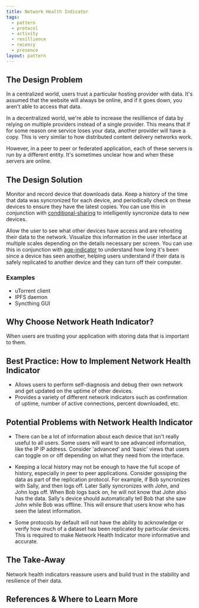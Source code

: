 ```yaml
---
title: Network Health Indicator
tags:
  - pattern
  - protocol
  - activity
  - resillience
  - recency
  - presence
layout: pattern
---
```


## The Design Problem

In a centralized world, users trust a particular hosting provider with
data. It's assumed that the website will always be online, and if it goes down,
you aren't able to access that data.

In a decentralized world, we're able to increase the resillience of data by
relying on multiple providers instead of a single provider. This means that if
for some reason one service loses your data, another provider will have a copy.
This is very similar to how distributed content delivery networks work.

However, in a peer to peer or federated application, each of these servers is
run by a different entity. It's sometimes unclear how and when these servers
are online.

## The Design Solution

Monitor and record device that downloads data. Keep a history of
the time that data was syncronized for each device, and periodically check on
these devices to ensure they have the latest copies. You can use this in
conjunction with [conditional-sharing](conditional-sharing.md) to intelligently
syncronize data to new devices.

Allow the user to see what other devices have access and are rehosting their
data to the network. Visualize this information in the user interface at
multiple scales depending on the details necessary per screen. You can use this
in conjunction with [age-indicator](age-indicator.md) to understand how long
it's been since a device has seen another, helping users understand if their
data is safely replicated to another device and they can turn off their computer.

### Examples

- uTorrent client
- IPFS daemon
- Syncthing GUI

## Why Choose Network Heath Indicator?

When users are trusting your application with storing data that is important to
them.

## Best Practice: How to Implement Network Health Indicator

- Allows users to perform self-diagnosis and debug their own network and get updated on the uptime of other devices.
- Provides a variety of different network indicators such as confirmation of uptime, number of active connections, percent downloaded, etc.

## Potential Problems with Network Health Indicator

- There can be a lot of information about each device that isn't really useful
  to all users. Some users will want to see advanced information, like the IP
  IP address. Consider 'advanced' and 'basic' views that users can toggle on or
  off depending on what they need from the interface.

- Keeping a local history may not be enough to have the full scope of history,
  especially in peer to peer applications. Consider gossiping the data as part
  of the replication protocol. For example, if Bob syncronizes with Sally, and
  then logs off. Later Sally syncronizes with John, and John logs off. When Bob
  logs back on, he will not know that John also has the data. Sally's device
  should automatically tell Bob that she saw John while Bob was offline. This
  will ensure that users know who has seen the latest information.

- Some protocols by default will not have the ability to acknowledge or verify how much
  of a dataset has been replicated by particular devices. This is required
  to make Network Health Indicator more informative and accurate.

## The Take-Away

Network health indicators reassure users and build trust in the stability and resilience of their data.

## References & Where to Learn More
